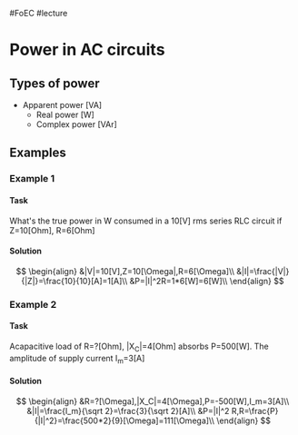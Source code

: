 #FoEC #lecture 

# Power in AC circuits
## Types of power
- Apparent power \[VA]
	- Real power \[W]
	- Complex power \[VAr]

## Examples
### Example 1
#### Task
What's the true power in W consumed in a 10\[V] rms series RLC circuit if Z=10\[Ohm], R=6\[Ohm]

#### Solution
$$
\begin{align}
	&|V|=10[V],Z=10[\Omega|,R=6[\Omega]\\
	&|I|=\frac{|V|}{|Z|}=\frac{10}{10}[A]=1[A]\\
	&P=|I|^2R=1*6[W]=6[W]\\
\end{align}
$$

### Example 2
#### Task
Acapacitive load of R=?\[Ohm], |X<sub>C</sub>|=4\[Ohm] absorbs P=500\[W]. The amplitude of supply current I<sub>m</sub>=3\[A]

#### Solution
$$
\begin{align}
	&R=?[\Omega],|X_C|=4[\Omega],P=-500[W],I_m=3[A]\\
	&|I|=\frac{I_m}{\sqrt 2}=\frac{3}{\sqrt 2}[A]\\
	&P=|I|^2 R,R=\frac{P}{|I|^2}=\frac{500*2}{9}[\Omega]=111[\Omega]\\
\end{align}
$$